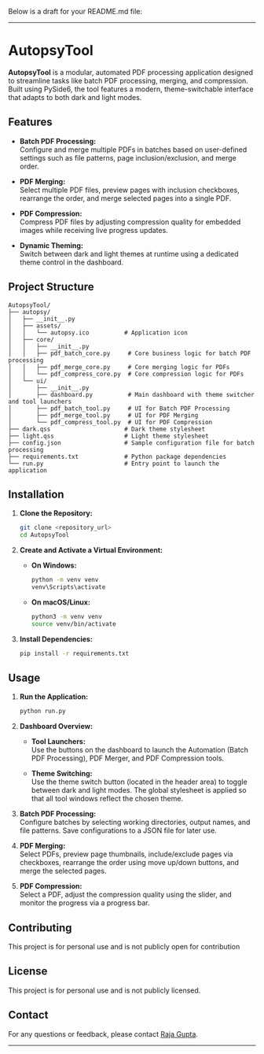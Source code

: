 Below is a draft for your README.md file:

---

# AutopsyTool

**AutopsyTool** is a modular, automated PDF processing application designed to streamline tasks like batch PDF processing, merging, and compression. Built using PySide6, the tool features a modern, theme-switchable interface that adapts to both dark and light modes.

## Features

- **Batch PDF Processing:**  
  Configure and merge multiple PDFs in batches based on user-defined settings such as file patterns, page inclusion/exclusion, and merge order.

- **PDF Merging:**  
  Select multiple PDF files, preview pages with inclusion checkboxes, rearrange the order, and merge selected pages into a single PDF.

- **PDF Compression:**  
  Compress PDF files by adjusting compression quality for embedded images while receiving live progress updates.

- **Dynamic Theming:**  
  Switch between dark and light themes at runtime using a dedicated theme control in the dashboard.

## Project Structure

```
AutopsyTool/
├── autopsy/
│   ├── __init__.py
│   ├── assets/
│   │   └── autopsy.ico          # Application icon
│   ├── core/
│   │   ├── __init__.py
│   │   ├── pdf_batch_core.py     # Core business logic for batch PDF processing
│   │   ├── pdf_merge_core.py     # Core merging logic for PDFs
│   │   └── pdf_compress_core.py  # Core compression logic for PDFs
│   └── ui/
│       ├── __init__.py
│       ├── dashboard.py          # Main dashboard with theme switcher and tool launchers
│       ├── pdf_batch_tool.py     # UI for Batch PDF Processing
│       ├── pdf_merge_tool.py     # UI for PDF Merging
│       └── pdf_compress_tool.py  # UI for PDF Compression
├── dark.qss                     # Dark theme stylesheet
├── light.qss                    # Light theme stylesheet
├── config.json                  # Sample configuration file for batch processing
├── requirements.txt             # Python package dependencies
└── run.py                       # Entry point to launch the application
```

## Installation

1. **Clone the Repository:**

   ```bash
   git clone <repository_url>
   cd AutopsyTool
   ```

2. **Create and Activate a Virtual Environment:**

   - **On Windows:**
     ```bash
     python -m venv venv
     venv\Scripts\activate
     ```
   - **On macOS/Linux:**
     ```bash
     python3 -m venv venv
     source venv/bin/activate
     ```

3. **Install Dependencies:**

   ```bash
   pip install -r requirements.txt
   ```

## Usage

1. **Run the Application:**

   ```bash
   python run.py
   ```

2. **Dashboard Overview:**

   - **Tool Launchers:**  
     Use the buttons on the dashboard to launch the Automation (Batch PDF Processing), PDF Merger, and PDF Compression tools.

   - **Theme Switching:**  
     Use the theme switch button (located in the header area) to toggle between dark and light modes. The global stylesheet is applied so that all tool windows reflect the chosen theme.

3. **Batch PDF Processing:**  
   Configure batches by selecting working directories, output names, and file patterns. Save configurations to a JSON file for later use.

4. **PDF Merging:**  
   Select PDFs, preview page thumbnails, include/exclude pages via checkboxes, rearrange the order using move up/down buttons, and merge the selected pages.

5. **PDF Compression:**  
   Select a PDF, adjust the compression quality using the slider, and monitor the progress via a progress bar.

## Contributing

This project is for personal use and is not publicly open for contribution

## License

This project is for personal use and is not publicly licensed.


## Contact

For any questions or feedback, please contact [Raja Gupta](mailto:erRaja97@gmail.com).

---